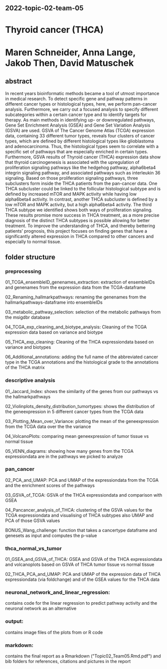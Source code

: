 ## 2022-topic-02-team-05

# Thyroid cancer (THCA)

# Maren Schneider, Anna Lange, Jakob Then, David Matuschek


## abstract
In recent years bioinformatic methods became a tool of utmost importance in medical research. To detect specific gene and pathway patterns in different cancer types or histological types, here, we perform pan-cancer analysis. Furthermore, we carry out a focused analysis to specify different subcategories within a certain cancer type and to identify targets for therapy. As main methods in identifying up- or downregulated pathways, Gene Set Enrichment Analysis (GSEA) and Gene Set Variation Analysis (GSVA) are used. GSVA of The Cancer Genome Atlas (TCGA) expression data, containing 33 different tumor types, reveals four clusters of cancer types, which are defined by different histological types like glioblastoma and adenocarcinoma. Thus, the histological types seem to correlate with a specific set of pathways that are especially enriched in certain types. Furthermore, GSVA results of Thyroid cancer (THCA) expression data show that thyroid carcinogenesis is associated with the upregulation of proliferation signaling pathways like the hedgehog pathway, alpha6beta4 integrin signaling pathway, and associated pathways such as interleukin 36 signaling. Based on those proliferation signaling pathways, three subclusters form inside the THCA patients from the pan-cancer data. One THCA subcluster could be linked to the follicular histological subtype and is defined by increased mTOR and MAPK activity while having low alpha6beta4 activity. In contrast, another THCA subcluster is defined by a low mTOR and MAPK activity, but a high alpha6beta4 activity. The third THCA subtype we identified shows both ways of proliferation signaling. These results promise more success in THCA treatment, as a more precise diagnosis of the distinct THCA subtypes is possible allowing for better treatment. To improve the understanding of THCA, and thereby bettering patients’ prognosis, this project focuses on finding genes that have a significantly altered expression in THCA compared to other cancers and especially to normal tissue.

## folder structure
### preprocessing

01_TCGA_ensembleID_genenames_extraction: extraction of ensembleIDs and
genenames from the expression data from the TCGA-dataframe

02_Renaming_hallmarkpathways: renaming the genenames from the
hallmarkpathways-dataframe into ensembleIDs

03_metabolic_pathway_selection: selection of the metabolic pathways from
the msigdbr database

04_TCGA_exp_cleaning_and_biotype_analysis: Cleaning of the TCGA
expression data based on variance and biotype

05_THCA_exp_cleaning: Cleaning of the THCA expressiondata based on
variance and biotypes

06_Additional_annotations: adding the full name of the abbreviated
cancer type in the TCGA annotations and the histological grade to the
annotations of the THCA matrix

### descriptive analysis

01_Jaccard_Index: shows the similarity of the genes from our pathways vs the hallmarkpathways

02_Violinplots_density_distribution_tumortypes: shows the distribution of the geneexpression in 5 different cancer types from the TCGA data

03_Plotting_Mean_over_Variance: plotting the mean of the geneexpression from the TCGA data over the the variance

04_VolcanoPlots: comparing mean geneexpression of tumor tissue vs normal tissue

05_VENN_diagrams: showing how many genes from the TCGA expressiondata are in the pathways we picked to analyze

### pan_cancer

02_PCA_and_UMAP: PCA and UMAP of the expressiondata from the TCGA and the enrichment scores of the pathways

03_GSVA_of_TCGA: GSVA of the THCA expressiondata and comparison with GSEA

04_Pancancer_analysis_of_THCA: clustering of the GSVA values for the TCGA expressiondata and visualising of THCA subtypes also UMAP and PCA of those GSVA values

BONUS_Wang_challenge: function that takes a cancertype dataframe and genesets as input and computes the p-value

### thca_normal_vs_tumor

01_GSEA_and_GSVA_of_THCA: GSEA and GSVA of the THCA expressiondata and volcanoplots based on GSVA of THCA tumor tissue vs normal tissue

02_THCA_PCA_and_UMAP: PCA and UMAP of the expression data of THCA expressiondata (via foldchange) and of the GSEA values for the THCA data

### neuronal_network_and_linear_regression: 
contains code for the linear regression to predict pathway activity and the neuronal network as an alternative

### output: 
contains image files of the plots from or R code

### markdown: 
contains the final report as a Rmarkdown ("Topic02_Team05.Rmd.pdf") and bib folders for references, citations and pictures in the report 
